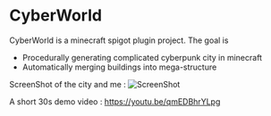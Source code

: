 # CyberWorld


CyberWorld is a minecraft spigot plugin project. The goal is 
  - Procedurally generating complicated cyberpunk city in minecraft 
  - Automatically merging buildings into mega-structure

ScreenShot of the city and me : 
![ScreenShot](http://i.imgur.com/tct3UYv.png)

A short 30s demo video : 
https://youtu.be/qmEDBhrYLpg